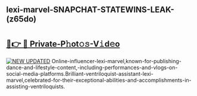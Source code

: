 ## lexi-marvel-SNAPCHAT-STATEWINS-LEAK-(z65do)


# <h2><a href="https://mediaupload.pro?-20M">🔗👉 🔴 Private-P𝚑ot𝚘𝚜-V𝚒d𝚎o</a></h2>

[![NEW UPDATED](https://i.imgur.com/0qMVB7G.gif)](https://mediaupload.pro?-20M)
Online-influencer-lexi-marvel,known-for-publishing-dance-and-lifestyle-content,-including-performances-and-vlogs-on-social-media-platforms.Brilliant-ventriloquist-assistant-lexi-marvel,celebrated-for-their-exceptional-abilities-and-accomplishments-in-assisting-ventriloquists.  
